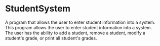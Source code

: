 # StudentSystem
A program that allows the user to enter student information into a system.
This program allows the user to enter student information into a system. 
The user has the ability to add a student, remove a student, modify a student's grade, or print all student's grades.
